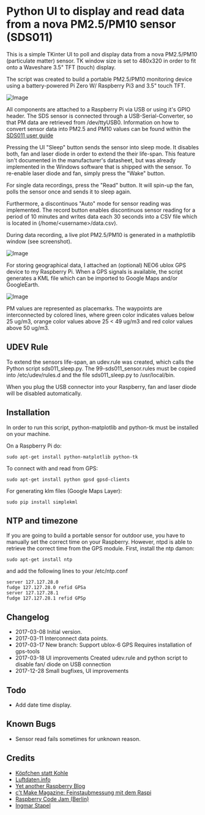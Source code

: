 # Python UI to display and read data from a nova PM2.5/PM10 sensor (SDS011)

This is a simple TKinter UI to poll and display data from a nova PM2.5/PM10
 (particulate matter) sensor. TK window size is set to 480x320 in order to
 fit onto a Waveshare 3.5" TFT (touch) display.

The script was created to build a portable PM2.5/PM10 monitoring device using a battery-powered
 Pi Zero W/ Raspberry Pi3 and 3.5" touch TFT.

![Image](https://github.com/luetzel/sds011/blob/googlemaps/raspi_mobile_sds011.jpg)

All components are attached to a Raspberry Pi via USB or using it's GPIO
header. The SDS sensor is connected through a USB-Serial-Converter, so that
PM data are retrieved from /dev/ttyUSB0. Information on how to convert sensor
 data into PM2.5 and PM10 values can be found within the [SDS011 user guide](http://www.inovafitness.com/software/SDS011%20laser%20PM2.5%20sensor%20specification-V1.3.pdf)

Pressing the UI "Sleep" button sends the sensor into sleep mode. It disables both, fan
and laser diode in order to extend the their life-span. This feature isn't 
documented in the manufacturer's datasheet, but was already implemented in the
Windows software that is shipped with the sensor. To re-enable laser diode and fan, 
simply press the "Wake" button.

For single data recordings, press the "Read" button. It will spin-up the fan, polls the
sensor once and sends it to sleep again. 

Furthermore, a discontinuos "Auto" mode for sensor reading was implemented. The record button
 enables discontinuos sensor reading for a period of 10 minutes and writes data each 30 seconds
  into a CSV file which is located in (/home/\<username\>/data.csv). 

During data recording, a live plot PM2.5/PM10 is generated in a mathplotlib window (see screenshot).

![Image](https://github.com/luetzel/sds011/blob/googlemaps/screenshot1.png)

For storing geographical data, I attached an (optional) NEO6 ublox GPS device to my Raspberry Pi.
 When a GPS signals is available, the script generates a KML file which can be imported to Google Maps
and/or GoogleEarth.

![Image](https://github.com/luetzel/sds011/blob/googlemaps/screenshot2.png)

PM values are represented as placemarks. The waypoints are interconnected by colored lines, where
green color indicates values below 25 ug/m3, orange color values above 25 < 49 ug/m3 and red color values 
above 50 ug/m3.

## UDEV Rule

To extend the sensors life-span, an udev.rule was created, which calls the Python script 
sds011_sleep.py. The 99-sds011_sensor.rules must be copied into /etc/udev/rules.d and the file 
sds011_sleep.py to /usr/local/bin.

When you plug the USB connector into your Raspberry, fan and laser diode will be disabled automatically.

## Installation

In order to run this script, python-matplotlib and python-tk must be installed on your machine.

On a Raspberry Pi do:

```
sudo apt-get install python-matplotlib python-tk
```

To connect with and read from GPS:

```
sudo apt-get install python gpsd gpsd-clients
```

For generating klm files (Google Maps Layer):

```
sudo pip install simplekml
```

## NTP and timezone
If you are going to build a portable sensor for outdoor use, you have to manually set the correct time
on your Raspberry. However, ntpd is able to retrieve the correct time from the GPS module. First, install
the ntp damon:

```
sudo apt-get install ntp
```
and add the following lines to your /etc/ntp.conf

```
server 127.127.28.0
fudge 127.127.28.0 refid GPSa
server 127.127.28.1
fudge 127.127.28.1 refid GPSp
```

## Changelog

* 2017-03-08	Initial version.
* 2017-03-11	Interconnect data points.
* 2017-03-17    New branch: Support ublox-6 GPS
                Requires installation of gps-tools
* 2017-03-18    UI improvements
                Created udev.rule and python script
                to disable fan/ diode on USB connection
* 2017-12-28    Small bugfixes, UI improvements

## Todo

* Add date time display.

## Known Bugs

* Sensor read fails sometimes for unknown reason.

## Credits

* [Köpfchen statt Kohle](koepchenstattkohle.org)
* [Luftdaten.info](http://luftdaten.info/)
* [Yet another Raspberry Blog](http://raspberryblog.de)
* [c't Make Magazine: Feinstaubmessung mit dem Raspi](https://www.heise.de/make/inhalt/2016/14/026/)
* [Raspberry Code Jam (Berlin)](http://raspberryjamberlin.de/)
* [Ingmar Stapel](https://github.com/custom-build-robots/Feinstaubsensor)

